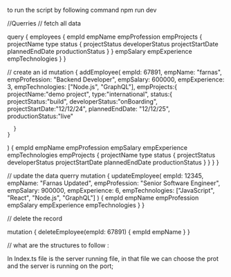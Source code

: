 to run the script by following command
npm run dev

//Querries
// fetch all data

query {
    employees {
      empId
      empName
      empProfession
      empProjects {
        projectName
        type
        status {
          projectStatus
          developerStatus
          projectStartDate
          plannedEndDate
          productionStatus
        }
      }
      empSalary
      empExperience
      empTechnologies
    }
  }
  
// create an id 
mutation {
  addEmployee(
    empId: 67891,
    empName: "farnas",
    empProfession: "Backend Developer",
    empSalary: 600000,
    empExperience: 3,
    empTechnologies: ["Node.js", "GraphQL"],
    empProjects:{
      projectName:"demo project",
      type:"international",
      status:{
        projectStatus:"build",
        developerStatus:"onBoarding",
        projectStartDate:"12/12/24",
        plannedEndDate: "12/12/25",
        productionStatus:"live"

      }
    }
    
    
  ) {
    empId
    empName
    empProfession
    empSalary
    empExperience
    empTechnologies
    empProjects {
      projectName
      type
      status {
        projectStatus
        developerStatus
        projectStartDate
        plannedEndDate
        productionStatus
      }
    }
  }
}


// update the data querry 
mutation {
  updateEmployee(
    empId: 12345,
    empName: "Farnas Updated",
    empProfession: "Senior Software Engineer",
    empSalary: 900000,
    empExperience: 6,
    empTechnologies: ["JavaScript", "React", "Node.js", "GraphQL"]
  ) {
    empId
    empName
    empProfession
    empSalary
    empExperience
    empTechnologies
  }
}


// delete the record 

mutation {
  deleteEmployee(empId: 67891) {
    empId
    empName
  }
}

// what are the structures to follow :

In Index.ts file is the server running file, in that file we can choose the prot and the server is running on the port;
